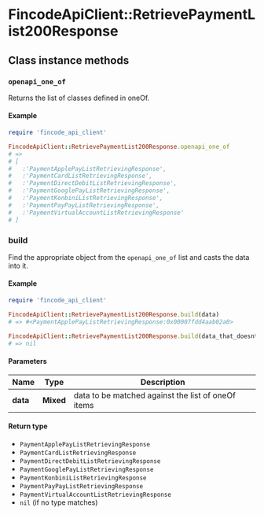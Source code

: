 # FincodeApiClient::RetrievePaymentList200Response

## Class instance methods

### `openapi_one_of`

Returns the list of classes defined in oneOf.

#### Example

```ruby
require 'fincode_api_client'

FincodeApiClient::RetrievePaymentList200Response.openapi_one_of
# =>
# [
#   :'PaymentApplePayListRetrievingResponse',
#   :'PaymentCardListRetrievingResponse',
#   :'PaymentDirectDebitListRetrievingResponse',
#   :'PaymentGooglePayListRetrievingResponse',
#   :'PaymentKonbiniListRetrievingResponse',
#   :'PaymentPayPayListRetrievingResponse',
#   :'PaymentVirtualAccountListRetrievingResponse'
# ]
```

### build

Find the appropriate object from the `openapi_one_of` list and casts the data into it.

#### Example

```ruby
require 'fincode_api_client'

FincodeApiClient::RetrievePaymentList200Response.build(data)
# => #<PaymentApplePayListRetrievingResponse:0x00007fdd4aab02a0>

FincodeApiClient::RetrievePaymentList200Response.build(data_that_doesnt_match)
# => nil
```

#### Parameters

| Name | Type | Description |
| ---- | ---- | ----------- |
| **data** | **Mixed** | data to be matched against the list of oneOf items |

#### Return type

- `PaymentApplePayListRetrievingResponse`
- `PaymentCardListRetrievingResponse`
- `PaymentDirectDebitListRetrievingResponse`
- `PaymentGooglePayListRetrievingResponse`
- `PaymentKonbiniListRetrievingResponse`
- `PaymentPayPayListRetrievingResponse`
- `PaymentVirtualAccountListRetrievingResponse`
- `nil` (if no type matches)

